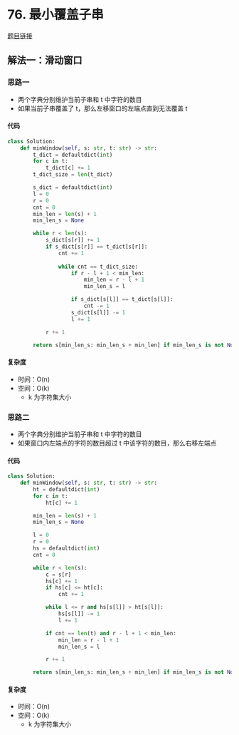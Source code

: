 # 76. 最小覆盖子串

[题目链接](https://leetcode.cn/problems/minimum-window-substring/description/)

## 解法一：滑动窗口

### 思路一

- 两个字典分别维护当前子串和 t 中字符的数目
- 如果当前子串覆盖了 t，那么左移窗口的左端点直到无法覆盖 t

#### 代码

```py
class Solution:
    def minWindow(self, s: str, t: str) -> str:
        t_dict = defaultdict(int)
        for c in t:
            t_dict[c] += 1
        t_dict_size = len(t_dict)

        s_dict = defaultdict(int)
        l = 0
        r = 0
        cnt = 0
        min_len = len(s) + 1
        min_len_s = None

        while r < len(s):
            s_dict[s[r]] += 1
            if s_dict[s[r]] == t_dict[s[r]]:
                cnt += 1
                
                while cnt == t_dict_size:
                    if r - l + 1 < min_len:
                        min_len = r - l + 1
                        min_len_s = l

                    if s_dict[s[l]] == t_dict[s[l]]:
                        cnt -= 1
                    s_dict[s[l]] -= 1
                    l += 1

            r += 1

        return s[min_len_s: min_len_s + min_len] if min_len_s is not None else ''
```

#### 复杂度

- 时间：O(n)
- 空间：O(k)
  - k 为字符集大小

### 思路二

- 两个字典分别维护当前子串和 t 中字符的数目
- 如果窗口内左端点的字符的数目超过 t 中该字符的数目，那么右移左端点

#### 代码

```py
class Solution:
    def minWindow(self, s: str, t: str) -> str:
        ht = defaultdict(int)
        for c in t:
            ht[c] += 1

        min_len = len(s) + 1
        min_len_s = None

        l = 0
        r = 0
        hs = defaultdict(int)
        cnt = 0

        while r < len(s):
            c = s[r]
            hs[c] += 1
            if hs[c] <= ht[c]:
                cnt += 1

            while l <= r and hs[s[l]] > ht[s[l]]:
                hs[s[l]] -= 1
                l += 1

            if cnt == len(t) and r - l + 1 < min_len:
                min_len = r - l + 1
                min_len_s = l

            r += 1

        return s[min_len_s: min_len_s + min_len] if min_len_s is not None else ''
```

#### 复杂度

- 时间：O(n)
- 空间：O(k)
  - k 为字符集大小
